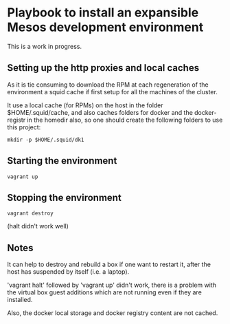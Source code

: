 # Playbook to install an expansible Mesos development environment

This is a work in progress.

## Setting up the http proxies and local caches

As it is tie consuming to download the RPM at each regeneration of the 
environment a squid cache if first setup for all the machines of the cluster.

It use a local cache (for RPMs) on the host in the folder $HOME/.squid/cache, 
and also caches folders for docker and the docker-registr in the homedir also, 
so one should create the following folders to use this project:

```
mkdir -p $HOME/.squid/dk1
```

## Starting the environment

```
vagrant up
```

## Stopping the environment

```
vagrant destroy
```

(halt didn't work well)

## Notes

It can help to destroy and rebuild a box if one want to restart it, after 
the host has suspended by itself (i.e. a laptop).

'vagrant halt' followed by 'vagrant up' didn't work, there is a problem with the
virtual box guest additions which are not running even if they are installed.

Also, the docker local storage and docker registry content are not cached.